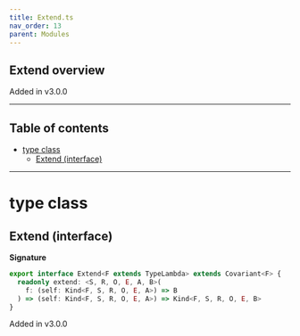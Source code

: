 ```yaml
---
title: Extend.ts
nav_order: 13
parent: Modules
---
```


## Extend overview

Added in v3.0.0

---

<h2 class="text-delta">Table of contents</h2>

- [type class](#type-class)
  - [Extend (interface)](#extend-interface)

---

# type class

## Extend (interface)

**Signature**

```ts
export interface Extend<F extends TypeLambda> extends Covariant<F> {
  readonly extend: <S, R, O, E, A, B>(
    f: (self: Kind<F, S, R, O, E, A>) => B
  ) => (self: Kind<F, S, R, O, E, A>) => Kind<F, S, R, O, E, B>
}
```

Added in v3.0.0
